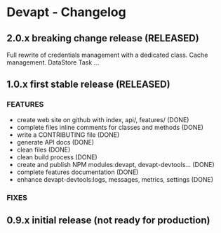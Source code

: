 # Devapt - Changelog


## 2.0.x   breaking change release (RELEASED)
Full rewrite of credentials management with a dedicated class.
Cache management.
DataStore
Task
...


## 1.0.x   first stable release (RELEASED)

### FEATURES
* create web site on github with index, api/, features/ (DONE)
* complete files inline comments for classes and methods (DONE)
* write a CONTRIBUTING file (DONE)
* generate API docs (DONE)
* clean files (DONE)
* clean build process (DONE)
* create and publish NPM modules:devapt, devapt-devtools... (DONE)
* complete features documentation (DONE)
* enhance devapt-devtools:logs, messages, metrics, settings (DONE)


### FIXES



## 0.9.x   initial release (not ready for production)